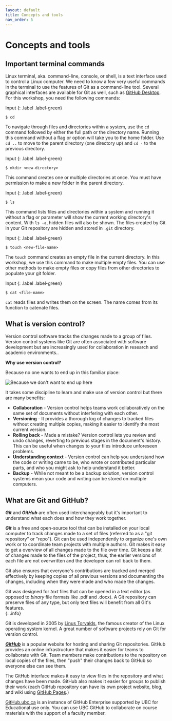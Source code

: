 ```yaml
---
layout: default
title: Concepts and tools
nav_order: 5
---
```


# Concepts and tools

## Important terminal commands

Linux terminal, aka. command-line, console, or shell, is a text interface used to control a Linux computer. We need to know a few very useful commands in the terminal to use the features of Git as a command-line tool. Several graphical interfaces are available for Git as well, such as [GitHub Desktop](https://desktop.github.com/). For this workshop, you need the following commands:

Input
{: .label .label-green}
~~~
$ cd
~~~

To navigate through files and directories within a system, use the `cd` command followed by either the full path or the directory name. Running this command without a flag or option will take you to the home folder. Use `cd ..` to move to the parent directory (one directory up) and `cd -` to the previous directory.

Input
{: .label .label-green}
~~~
$ mkdir <new-directory>
~~~

This command creates one or multiple directories at once. You must have  permission to make a new folder in the parent directory. 

Input
{: .label .label-green}
~~~
$ ls
~~~

This command lists files and directories within a system and running it  without a flag or parameter will show the current working directory's content. With `ls -a`, hidden files will also be shown. The files created by Git in your Git repository are hidden and stored in `.git` directory.

Input
{: .label .label-green}
~~~
$ touch <new-file-name>
~~~

The `touch` command creates an empty file in the current directory. In this workshop, we use this command to make multiple empty files. You can use other methods to make empty files or copy files from other directories to populate your git folder.

Input
{: .label .label-green}
~~~
$ cat <file-name>
~~~

`cat` reads files and writes them on the screen. The name comes from its function to catenate files.

## What is version control?

Version control software tracks the changes made to a group of files.  Version control systems like Git are often associated with software development but are increasingly used for collaboration in research and academic environments.. 

**Why use version control?**

Because no one wants to end up in this familiar place:

![Because we don't want to end up here](figures/phd101212s.gif)

It takes some discipline to learn and make use of version control but there are many benefits:

* **Collaboration** - Version control helps teams work collaboratively on the same set of documents without interfering with each other.
* **Versioning** - It provides a thorough log of changes to tracked files without creating multiple copies, making it easier to identify the most current version.
* **Rolling back** - Made a mistake?  Version control lets you review and undo changes, reverting to previous stages in the document's history. This can be useful when changes to your files introduce unforeseen problems.
* **Understanding context** - Version control can help you understand how the code or writing came to be, who wrote or contributed particular parts, and who you might ask to help understand it better.
* **Backup** - While not meant to be a backup solution, version control systems mean your code and writing can be stored on multiple computers.

## What are Git and GitHub?

**_Git_** and **_GitHub_** are often used interchangeably but it's important to understand what each does and how they work together.

**_Git_** is a free and open-source tool that can be installed on your local computer to track changes made to a set of files (referred to as a "git repository" or "repo"). Git can be used independently to organize one's own work or to coordinate team projects with multiple authors. Git makes it easy to get a overview of all changes made to the file over time. Git keeps a list of changes made to the files of the project, thus, the earlier versions of each file are not overwritten and the developer can roll back to them.

Git also ensures that everyone's contributions are tracked and merged effectively by keeping copies of all previous versions and documenting the changes, including when they were made and who made the changes.    


Git was designed for _text_ files that can be opened in a text editor (as opposed to _binary_ file formats like .pdf and .docx).  A Git repository can preserve files of any type, but only text files will benefit from all Git's features.  
{: .info}

Git is developed in 2005 by [Linus Torvalds](https://github.com/torvalds), the famous creator of the Linux operating system kernel. A great number of software projects rely on Git for version control. 

[**_GitHub_**](https://github.com/) is a popular website for hosting and sharing Git repositories. GitHub provides an online infrastructure that makes it easier for teams to collaborate with Git.  Team members make contributions to the repository on local copies of the files, then "push" their changes back to GitHub so everyone else can see them.  

The GitHub interface makes it easy to view files in the repository and what changes have been made. GitHub also makes it easier for groups to publish their work (each GitHub repository can have its own project website, blog, and wiki using [GitHub Pages](https://pages.github.com/).)

[GitHub.ubc.ca](https://github.ubc.ca) is an instance of GitHub Enterprise supported by UBC for Educational use only. You can use UBC GitHub to collaborate on course materials with the support of a faculty member.